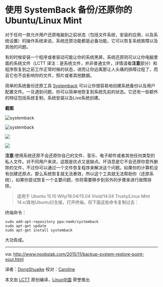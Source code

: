 使用 SystemBack 备份/还原你的 Ubuntu/Linux Mint
=================================================

对于任何一款允许用户还原电脑到之前状态（包括文件系统，安装的应用，以及系统设置）的操作系统来说，系统还原功能都是必备功能，它可以恢复系统故障以及其他的问题。

有的时候安装一个程序或者驱动可能让你的系统黑屏。系统还原则可以让你电脑里面的系统文件（LCTT 译注：是系统文件，并非普通文件，详情请看**注意**部分）和程序恢复到之前工作正常时候的状态，进而让你远离那让人头痛的排障过程了，而且它也不会影响你的文件，照片或者其他数据。

简单的系统备份还原工具 [Systemback](https://launchpad.net/systemback) 可以让你很容易地创建系统备份以及用户配置文件。一旦遇到问题，你可以简单地恢复到系统先前的状态。它还有一些额外的特征包括系统复制，系统安装以及Live系统创建。

**截图**

![systemback](http://2.bp.blogspot.com/-2UPS3yl3LHw/VlilgtGAlvI/AAAAAAAAGts/ueRaAghXNvc/s1600/systemback-1.jpg)

![systemback](http://2.bp.blogspot.com/-7djBLbGenxE/Vlilgk-FZHI/AAAAAAAAGtk/2PVNKlaPO-c/s1600/systemback-2.jpg)

![](http://3.bp.blogspot.com/-beZYwKrsT4o/VlilgpThziI/AAAAAAAAGto/cwsghXFNGRA/s1600/systemback-3.jpg)

![](http://1.bp.blogspot.com/-t_gmcoQZrvM/VlilhLP--TI/AAAAAAAAGt0/GWBg6bGeeaI/s1600/systemback-5.jpg)

**注意**:使用系统还原不会还原你自己的文件、音乐、电子邮件或者其他任何类型的私人文件。对不同用户来讲，这既是优点又是缺点。坏消息是它不会还原你意外删除的文件，不过你可以通过一个文件恢复程序来解决这个问题。如果你的计算机没有创建还原点，那么系统恢复就无法奏效，所以这个工具就无法帮助你（还原系统），如果你尝试恢复一个主要问题，你将需要移步到另外的步骤来进行故障排除。

> 适用于 Ubuntu 15.10 Wily/16.04/15.04 Vivid/14.04 Trusty/Linux Mint 14.x/其他Ubuntu衍生版，打开终端，将下面这些命令复制过去：

终端命令：

```
sudo add-apt-repository ppa:nemh/systemback
sudo apt-get update
sudo apt-get install systemback

```

大功告成。

--------------------------------------------------------------------------------

via: http://www.noobslab.com/2015/11/backup-system-restore-point-your.html

译者：[DongShuaike](https://github.com/DongShuaike)
校对：[Caroline](https://github.com/carolinewuyan)

本文由 [LCTT](https://github.com/LCTT/TranslateProject) 原创编译，[Linux中国](https://linux.cn/) 荣誉推出

[1]:https://launchpad.net/systemback

